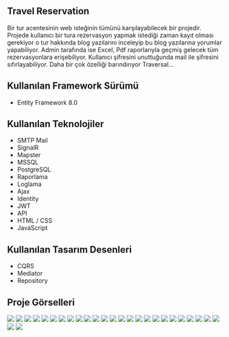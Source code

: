 ## Travel Reservation

Bir tur acentesinin web isteğinin tümünü karşılayabilecek bir projedir.
Projede kullanıcı bir tura rezervasyon yapmak istediği zaman kayıt olması gerekiyor o tur hakkında blog yazılarını inceleyip bu blog yazılarına yorumlar yapabiliyor. Admin tarafında ise
Excel, Pdf raporlarıyla geçmiş gelecek tüm rezervasyonlara erişebiliyor. Kullanıcı şifresini unuttuğunda mail ile şifresini sıfırlayabiliyor. Daha bir çok özelliği barındırıyor Traversal...

## Kullanılan Framework Sürümü

- Entity Framework 8.0

## Kullanılan Teknolojiler

- SMTP Mail
- SignalR
- Mapster
- MSSQL
- PostgreSQL
- Raporlama
- Loglama
- Ajax
- Identity
- JWT
- API
- HTML / CSS
- JavaScript

## Kullanılan Tasarım Desenleri

- CQRS
- Mediator
- Repository
  
## Proje Görselleri

![](readme_img/1.jpg)
![](readme_img/2.jpg)
![](readme_img/3.jpg)
![](readme_img/4.jpg)
![](readme_img/5.jpg)
![](readme_img/6.jpg)
![](readme_img/7.jpg)
![](readme_img/7.1.jpg)
![](readme_img/7.2.jpg)
![](readme_img/8.jpg)
![](readme_img/9.jpg)
![](readme_img/11.jpg)
![](readme_img/21.jpg)
![](readme_img/22.jpg)
![](readme_img/10.jpg)
![](readme_img/23up.jpg)
![](readme_img/24up.jpg)
![](readme_img/25up.jpg)
![](readme_img/12.jpg)
![](readme_img/13.jpg)
![](readme_img/14.jpg)
![](readme_img/15.jpg)
![](readme_img/16.jpg)
![](readme_img/17.jpg)
![](readme_img/18.jpg)
![](readme_img/19.jpg)
![](readme_img/20.jpg)
